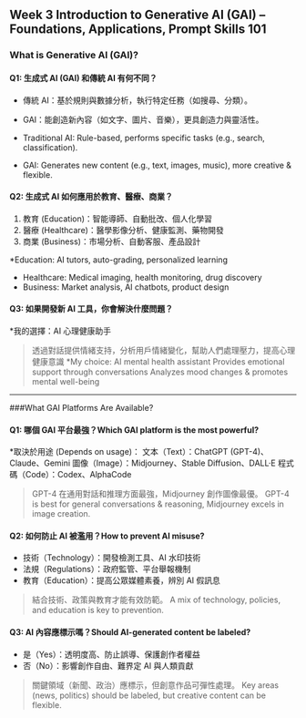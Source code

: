 ## Week 3 Introduction to Generative AI (GAI) – Foundations, Applications, Prompt Skills 101


### What is Generative AI (GAI)?
#### Q1: 生成式 AI (GAI) 和傳統 AI 有何不同？
 - 傳統 AI：基於規則與數據分析，執行特定任務（如搜尋、分類）。
 -  GAI：能創造新內容（如文字、圖片、音樂），更具創造力與靈活性。

- Traditional AI: Rule-based, performs specific tasks (e.g., search, classification).
- GAI: Generates new content (e.g., text, images, music), more creative & flexible.

#### Q2: 生成式 AI 如何應用於教育、醫療、商業？
1. 教育 (Education)：智能導師、自動批改、個人化學習
2. 醫療 (Healthcare)：醫學影像分析、健康監測、藥物開發
3. 商業 (Business)：市場分析、自動客服、產品設計

*Education: AI tutors, auto-grading, personalized learning
* Healthcare: Medical imaging, health monitoring, drug discovery
* Business: Market analysis, AI chatbots, product design

#### Q3: 如果開發新 AI 工具，你會解決什麼問題？
*我的選擇：AI 心理健康助手 
>透過對話提供情緒支持，分析用戶情緒變化，幫助人們處理壓力，提高心理健康意識
*My choice: AI mental health assistant 
>Provides emotional support through conversations
>Analyzes mood changes & promotes mental well-being
---
###What GAI Platforms Are Available?

#### Q1: 哪個 GAI 平台最強？Which GAI platform is the most powerful?
*取決於用途 (Depends on usage)：
文本（Text）：ChatGPT (GPT-4)、Claude、Gemini
圖像（Image）：Midjourney、Stable Diffusion、DALL·E
程式碼（Code）：Codex、AlphaCode
>GPT-4 在通用對話和推理方面最強，Midjourney 創作圖像最優。
> GPT-4 is best for general conversations & reasoning, Midjourney excels in image creation.

#### Q2: 如何防止 AI 被濫用？How to prevent AI misuse?
* 技術（Technology）：開發檢測工具、AI 水印技術
* 法規（Regulations）：政府監管、平台舉報機制
* 教育（Education）：提高公眾媒體素養，辨別 AI 假訊息

> 結合技術、政策與教育才能有效防範。
> A mix of technology, policies, and education is key to prevention.

#### Q3: AI 內容應標示嗎？Should AI-generated content be labeled?
* 是（Yes）：透明度高、防止誤導、保護創作者權益
* 否（No）：影響創作自由、難界定 AI 與人類貢獻

> 關鍵領域（新聞、政治）應標示，但創意作品可彈性處理。
>  Key areas (news, politics) should be labeled, but creative content can be flexible.
